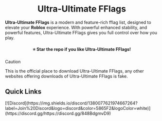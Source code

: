<h1 align="center">Ultra-Ultimate FFlags</h1>

**Ultra-Ultimate FFlags** is a modern and feature-rich fflag list, designed to elevate your **Roblox** experience. With powerful enhanced stability, and powerful features, Ultra-Ultimate FFlags gives you full control over how you play.

<h4 align="center">⭐ Star the repo if you like Ultra-Ultimate FFlags!</h4>

> [!Caution]
> This is the official place to download Ultra-Ultimate FFlags, any other websites offering downloads of Ultra-Ultimate FFlags is fake.

<h2>Quick Links</h2>
[![Discord](https://img.shields.io/discord/1380077621974667264?label=Join%20Discord&logo=discord&color=5865F2&logoColor=white)](https://discord.gg/https://discord.gg/848BdgmvD9)

